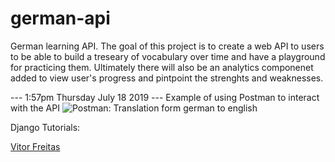 # german-api
German learning API. The goal of this project is to create a web API to users to be able to build a treseary of vocabulary over time and have a playground for practicing them. 
Ultimately there will also be an analytics componenet added to view user's progress and pintpoint the strenghts and weaknesses. 

--- 1:57pm Thursday July 18 2019 ---
Example of using Postman to interact with the API
![Postman: Translation form german to english](https://github.com/Erfi/german-api/blob/master/static/Current%20State.png)


Django Tutorials:

[Vitor Freitas](https://simpleisbetterthancomplex.com/series/2017/09/04/a-complete-beginners-guide-to-django-part-1.html#starting-a-new-project)